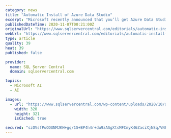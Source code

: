 ```yaml
---
category: news
title: "Automatic Install of Azure Data Studio"
excerpt: "Microsoft recently announced that you’ll get Azure Data Studio (ADS) when you install SQL Server Management Studio (SSMS) starting with version 18.7.1."
publishedDateTime: 2020-11-07T00:21:00Z
originalUrl: "https://www.sqlservercentral.com/editorials/automatic-install-of-azure-data-studio"
webUrl: "https://www.sqlservercentral.com/editorials/automatic-install-of-azure-data-studio"
type: article
quality: 39
heat: 39
published: false

provider:
  name: SQL Server Central
  domain: sqlservercentral.com

topics:
  - Microsoft AI
  - AI

images:
  - url: "https://www.sqlservercentral.com/wp-content/uploads/2020/10/sidebar-prompt-analysis-subscription.png"
    width: 320
    height: 321
    isCached: true

secured: "szOVsfPuODUNMJKH+gq/1S+BP4h4r+du9zASgXtsMFCmyK46ZasiXjNSq/VNFWxUohCaskm0SYSkcqx/FqLkBDo0DldY/dUJNEb/hXgFLbWhk0aps83iasUUjiPwWDJBmTTpci7cHrBOInkA0J+pfpLOeeY7exbIG6fSpGlQjqueNY8jwbVGQwpCvu9O6gh3gML03d4VY7udmrI6duqHin4T5z+qPh+tFHp7INr1ySDOC2AezJRgSRHjMz2XmK1uGGsbGa8RhnWvTlWwfGQbXzEGz9yFA6xEkq+hD26S+I0KjcMobk6dDCtgzh2MvgXsLBbHx0ZcmQ3Qxwo/GXiw+FKgtL45dsVxx97DT8O+3XY=;fyWTXmAAFNHy119XXL+SSw=="
---
```


